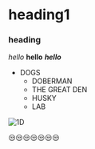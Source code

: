 # heading1 #
### heading ###

*hello*
**hello**
***hello***
* DOGS
  * DOBERMAN
  * THE GREAT DEN
  * HUSKY
  * LAB

![1D](https://pbs.twimg.com/media/BysiPPOIUAAV-_V.jpg)

:unamused::unamused::unamused::unamused::unamused::unamused::unamused:

